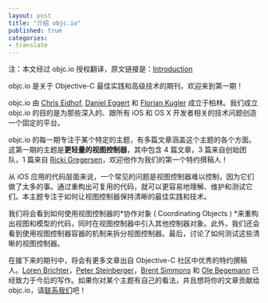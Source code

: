 ```yaml
---
layout: post
title: "介绍 objc.io"
published: true
categories:
- translate
---
```


<p id="state">注：本文经过 objc.io 授权翻译，原文链接是：<a href="http://www.objc.io/issue-1/introduction.html" title="Introduction">Introduction</a></p>

objc.io 是关于 Objective-C 最佳实践和高级技术的期刊，欢迎来到第一期！

objc.io 由 [Chris Eidhof][1], [Daniel Eggert][2] 和 [Florian Kugler][3] 成立于柏林。我们成立 objc.io 的目的是为那些深入的、跟所有 iOS 和 OS X 开发者相关的技术问题创造一个固定的平台。

objc.io 的每一期专注于某个特定的主题，有多篇文章涵盖这个主题的各个方面。这第一期的主题是**更轻量的视图控制器**，其中包含 4 篇文章，3 篇来自创始团队，1 篇来自 [Ricki Gregersen][4]，欢迎他作为我们的第一个特约撰稿人！

从 iOS 应用的代码层面来说，一个常见的问题是视图控制器难以控制，因为它们做了太多的事。通过重构出可复用的代码，就可以更容易地理解、维护和测试它们。本主题专注于如何让视图控制器保持清晰的最佳实践和技术。

我们将会看到如何使用视图控制器的*协作对象 ( Coordinating Objects ) *来重构出视图和模型的代码，同时在视图控制器中引入其他控制器对象。此外，我们还会看到使用视图控制器容器的机制来拆分视图控制器。最后，讨论了如何测试这些清晰的视图控制器。

在接下来的期刊中，将会有更多文章出自 Objective-C 社区中优秀的特约撰稿人。[Loren Brichter][5]，[Peter Steinberger][6]，[Brent Simmons][7] 和 [Ole Begemann][8] 已经致力于今后的写作。如果你对某个主题有自己的看法，并且想将你的文章贡献给 objc.io，请[联系我们][9]吧！

[1]: https://twitter.com/chriseidhof
[2]: https://twitter.com/danielboedewadt
[3]: https://twitter.com/floriankugler
[4]: https://twitter.com/rickigregersen
[5]: https://twitter.com/lorenb
[6]: https://twitter.com/steipete
[7]: https://twitter.com/brentsimmons
[8]: https://twitter.com/olebegemann
[9]: mailto:mail@objc.io
